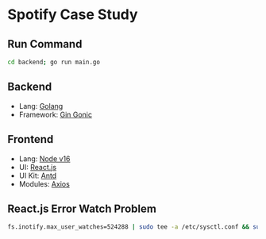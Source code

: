 # Spotify Case Study

## Run Command

```bash
cd backend; go run main.go
```

## Backend

* Lang: [Golang](https://golang.org/)
* Framework: [Gin Gonic](https://gin-gonic.com/)

## Frontend

* Lang: [Node v16](https://nodejs.org/en/)
* UI: [React.js](https://reactjs.org/)
* UI Kit: [Antd](https://ant.design/)
* Modules: [Axios](https://www.npmjs.com/package/axios)


## React.js Error Watch Problem
```bash
fs.inotify.max_user_watches=524288 | sudo tee -a /etc/sysctl.conf && sudo sysctl -p
```